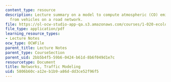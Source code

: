 ```yaml
---
content_type: resource
description: Lecture summary on a model to compute atmospheric (CO) emissions rates
  from vehicles on a road network.
file: https://ol-ocw-studio-app-qa.s3.amazonaws.com/courses/1-020-ecology-ii-engineering-for-sustainability-spring-2008/5806b60ca12eb1b9a86ddd3ce52f96f5_lec6_7.pdf
file_type: application/pdf
learning_resource_types:
- Lecture Notes
ocw_type: OCWFile
parent_title: Lecture Notes
parent_type: CourseSection
parent_uid: 2bb5b4f5-59b6-0424-b61d-8b6f049d1e7c
resourcetype: Document
title: Networks, Traffic Modeling
uid: 5806b60c-a12e-b1b9-a86d-dd3ce52f96f5
---
```

